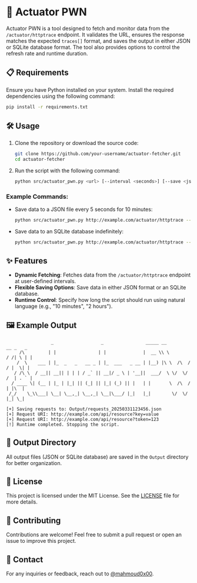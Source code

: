 # 🚀 Actuator PWN

Actuator PWN is a tool designed to fetch and monitor data from the `/actuator/httptrace` endpoint. It validates the URL, ensures the response matches the expected `traces[]` format, and saves the output in either JSON or SQLite database format. The tool also provides options to control the refresh rate and runtime duration.

## 📋 Requirements

Ensure you have Python installed on your system. Install the required dependencies using the following command:

```bash
pip install -r requirements.txt
```

## 🛠️ Usage

1. Clone the repository or download the source code:
   ```bash
   git clone https://github.com/your-username/actuator-fetcher.git
   cd actuator-fetcher
   ```

2. Run the script with the following command:
   ```bash
   python src/actuator_pwn.py <url> [--interval <seconds>] [--save <json|db>] [--filename <name>] [--runtime <duration>]
   ```

### Example Commands:
- Save data to a JSON file every 5 seconds for 10 minutes:
  ```bash
  python src/actuator_pwn.py http://example.com/actuator/httptrace --interval 5 --save json --runtime "10 minutes"
  ```

- Save data to an SQLite database indefinitely:
  ```bash
  python src/actuator_pwn.py http://example.com/actuator/httptrace --save db
  ```

## ✨ Features

- **Dynamic Fetching**: Fetches data from the `/actuator/httptrace` endpoint at user-defined intervals.
- **Flexible Saving Options**: Save data in either JSON format or an SQLite database.
- **Runtime Control**: Specify how long the script should run using natural language (e.g., "10 minutes", "2 hours").


## 🖼️ Example Output

```
                 _                  _                _____ __          __ _   _ 
     /\         | |                | |              |  __ \\ \        / /| \ | |
    /  \    ___ | |_  _   _   __ _ | |_  ___   _ __ | |__) |\ \  /\  / / |  \| |
   / /\ \  / __|| __|| | | | / _` || __|/ _ \ | '__||  ___/  \ \/  \/ /  | . ` |
  / ____ \| (__ | |_ | |_| || (_| || |_| (_) || |   | |       \  /\  /   | |\  |
 /_/    \_\\___| \__| \__,_| \__,_| \__|\___/ |_|   |_|        \/  \/    |_| \_|

[+] Saving requests to: Output/requests_20250331123456.json
[+] Request URI: http://example.com/api/resource?key=value
[+] Request URI: http://example.com/api/resource?token=123
[!] Runtime completed. Stopping the script.
```

## 📂 Output Directory

All output files (JSON or SQLite database) are saved in the `Output` directory for better organization.

## 📝 License

This project is licensed under the MIT License. See the [LICENSE](LICENSE) file for more details.

## 🤝 Contributing

Contributions are welcome! Feel free to submit a pull request or open an issue to improve this project.

## 📧 Contact

For any inquiries or feedback, reach out to [@mahmoud0x00](https://x.com/mahmoud0x00).